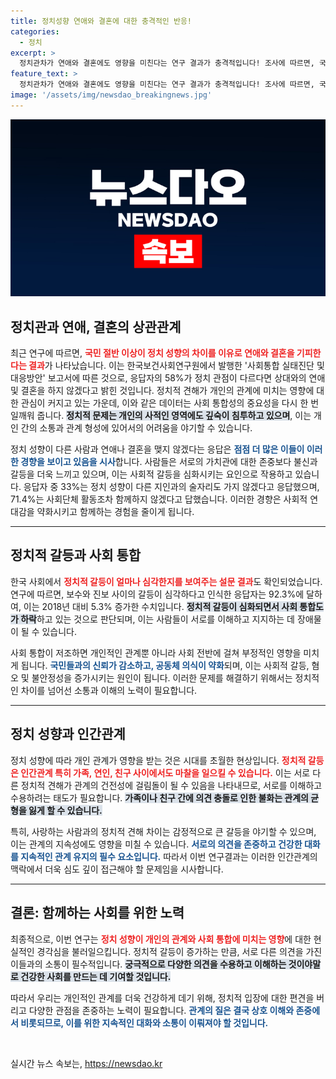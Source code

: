 ```yaml
---
title: 정치성향 연애와 결혼에 대한 충격적인 반응!
categories:
  - 정치
excerpt: >
  정치관차가 연애와 결혼에도 영향을 미친다는 연구 결과가 충격적입니다! 조사에 따르면, 국민의 58%가 정치 성향이 다르면 연애를 포기한다고 응답했는데… 어떤 사연일까요? 클릭해서 확인하세요!
feature_text: >
  정치관차가 연애와 결혼에도 영향을 미친다는 연구 결과가 충격적입니다! 조사에 따르면, 국민의 58%가 정치 성향이 다르면 연애를 포기한다고 응답했는데… 어떤 사연일까요? 클릭해서 확인하세요!
image: '/assets/img/newsdao_breakingnews.jpg'
---
```


<p><img src="/assets/img/newsdao_breakingnews.jpg" alt="firstkoreanews 속보" /></p>

<h2 data-ke-size="size26">정치관과 연애, 결혼의 상관관계</h2>

<p data-ke-size="size16">최근 연구에 따르면, <b><span style="color: #ee2323;">국민 절반 이상이 정치 성향의 차이를 이유로 연애와 결혼을 기피한다는 결과</span></b>가 나타났습니다. 이는 한국보건사회연구원에서 발행한 '사회통합 실태진단 및 대응방안' 보고서에 따른 것으로, 응답자의 58%가 정치 관점이 다르다면 상대와의 연애 및 결혼을 하지 않겠다고 밝힌 것입니다. 정치적 견해가 개인의 관계에 미치는 영향에 대한 관심이 커지고 있는 가운데, 이와 같은 데이터는 사회 통합성의 중요성을 다시 한 번 일깨워 줍니다. <b><span style="background-color: #21538527;">정치적 문제는 개인의 사적인 영역에도 깊숙이 침투하고 있으며</span></b>, 이는 개인 간의 소통과 관계 형성에 있어서의 어려움을 야기할 수 있습니다.</p>

<p data-ke-size="size16">정치 성향이 다른 사람과 연애나 결혼을 맺지 않겠다는 응답은 <b><span style="color: #1a5490;">점점 더 많은 이들이 이러한 경향을 보이고 있음을 시사</span></b>합니다. 사람들은 서로의 가치관에 대한 존중보다 불신과 갈등을 더욱 느끼고 있으며, 이는 사회적 갈등을 심화시키는 요인으로 작용하고 있습니다. 응답자 중 33%는 정치 성향이 다른 지인과의 술자리도 가지 않겠다고 응답했으며, 71.4%는 사회단체 활동조차 함께하지 않겠다고 답했습니다. 이러한 경향은 사회적 연대감을 약화시키고 함께하는 경험을 줄이게 됩니다.</p>

<hr>

<h2 data-ke-size="size26">정치적 갈등과 사회 통합</h2>

<p data-ke-size="size16">한국 사회에서 <b><span style="color: #ee2323;">정치적 갈등이 얼마나 심각한지를 보여주는 설문 결과</span></b>도 확인되었습니다. 연구에 따르면, 보수와 진보 사이의 갈등이 심각하다고 인식한 응답자는 92.3%에 달하여, 이는 2018년 대비 5.3% 증가한 수치입니다. <b><span style="background-color: #21538527;">정치적 갈등이 심화되면서 사회 통합도가 하락</span></b>하고 있는 것으로 판단되며, 이는 사람들이 서로를 이해하고 지지하는 데 장애물이 될 수 있습니다.</p>

<p data-ke-size="size16">사회 통합이 저조하면 개인적인 관계뿐 아니라 사회 전반에 걸쳐 부정적인 영향을 미치게 됩니다. <b><span style="color: #1a5490;">국민들과의 신뢰가 감소하고, 공동체 의식이 약화</span></b>되며, 이는 사회적 갈등, 혐오 및 불안정성을 증가시키는 원인이 됩니다. 이러한 문제를 해결하기 위해서는 정치적인 차이를 넘어선 소통과 이해의 노력이 필요합니다.</p>

<hr>

<h2 data-ke-size="size26">정치 성향과 인간관계</h2>

<p data-ke-size="size16">정치 성향에 따라 개인 관계가 영향을 받는 것은 시대를 초월한 현상입니다. <b><span style="color: #ee2323;">정치적 갈등은 인간관계 특히 가족, 연인, 친구 사이에서도 마찰을 일으킬 수 있습니다.</span></b> 이는 서로 다른 정치적 견해가 관계의 건전성에 걸림돌이 될 수 있음을 나타내므로, 서로를 이해하고 수용하려는 태도가 필요합니다. <b><span style="background-color: #21538527;">가족이나 친구 간에 의견 충돌로 인한 불화는 관계의 균형을 잃게 할 수 있습니다.</span></b></p>

<p data-ke-size="size16">특히, 사랑하는 사람과의 정치적 견해 차이는 감정적으로 큰 갈등을 야기할 수 있으며, 이는 관계의 지속성에도 영향을 미칠 수 있습니다. <b><span style="color: #1a5490;">서로의 의견을 존중하고 건강한 대화를 지속적인 관계 유지의 필수 요소입니다.</span></b> 따라서 이번 연구결과는 이러한 인간관계의 맥락에서 더욱 심도 깊이 접근해야 할 문제임을 시사합니다.</p>

<hr>

<h2 data-ke-size="size26">결론: 함께하는 사회를 위한 노력</h2>

<p data-ke-size="size16">최종적으로, 이번 연구는 <b><span style="color: #ee2323;">정치 성향이 개인의 관계와 사회 통합에 미치는 영향</span></b>에 대한 현실적인 경각심을 불러일으킵니다. 정치적 갈등이 증가하는 만큼, 서로 다른 의견을 가진 이들과의 소통이 필수적입니다. <b><span style="background-color: #21538527;">궁극적으로 다양한 의견을 수용하고 이해하는 것이야말로 건강한 사회를 만드는 데 기여할 것입니다.</span></b></p>

<p data-ke-size="size16">따라서 우리는 개인적인 관계를 더욱 건강하게 데기 위해, 정치적 입장에 대한 편견을 버리고 다양한 관점을 존중하는 노력이 필요합니다. <b><span style="color: #1a5490;">관계의 질은 결국 상호 이해와 존중에서 비롯되므로, 이를 위한 지속적인 대화와 소통이 이뤄져야 할 것입니다.</span></b></p>

<p data-ke-size="size16">&nbsp;</p>
실시간 뉴스 속보는, <a href="https://newsdao.kr" rel="dofollow">https://newsdao.kr</a>


